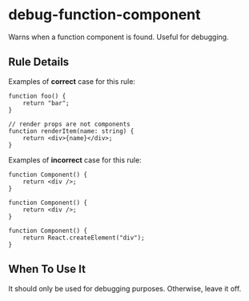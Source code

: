 # debug-function-component

Warns when a function component is found. Useful for debugging.

## Rule Details

Examples of **correct** case for this rule:

```tsx
function foo() {
    return "bar";
}
```

```tsx
// render props are not components
function renderItem(name: string) {
    return <div>{name}</div>;
}
```

Examples of **incorrect** case for this rule:

```tsx
function Component() {
    return <div />;
}
```

```tsx
function Component() {
    return <div />;
}
```

```tsx
function Component() {
    return React.createElement("div");
}
```

## When To Use It

It should only be used for debugging purposes. Otherwise, leave it off.
